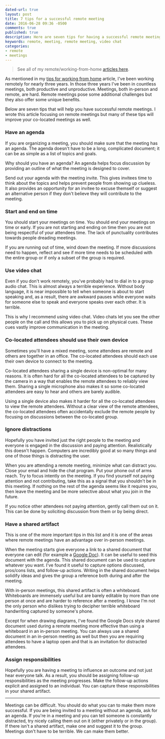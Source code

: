 ```yaml
---
dated-url: true
layout: post
title: 7 tips for a successful remote meeting
date: 2016-06-28 09:36 -0500
comments: true
published: true
description: Here are seven tips for having a successful remote meeting.
keywords: remote, meeting, remote meeting, video chat
categories:
- remote
- meetings
---
```


> See all of my remote/working-from-home [articles here](/blog/categories/remote/).

As mentioned in my
[tips for working from home](/blog/2016/06/14/tips-for-working-from-home/)
article, I've been working remotely for nearly three years. In those
three years I've been in countless meetings, both productive and
unproductive. Meetings, both in-person and remote, are hard. Remote
meetings pose some additional challenges but they also offer some
unique benefits.

Below are seven tips that will help you have successful remote
meetings. I wrote this article focusing on remote meetings but many of
these tips will improve your co-located meetings as well.

### Have an agenda

If you are organizing a meeting, you should make sure that the meeting
has an agenda. The agenda doesn't have to be a long, complicated
document; it can be as simple as a list of topics and goals.

Why should you have an agenda? An agenda helps focus discussion by
providing an outline of what the meeting is designed to cover.

Send out your agenda with the meeting invite. This gives invitees time
to think about the topics and helps prevent people from showing up
clueless. It also provides an opportunity for an invitee to excuse
themself or suggest an alternative person if they don't believe they
will contribute to the meeting.

### Start and end on time

You should start your meetings on time. You should end your meetings
on time or early. If you are not starting and ending on time then you
are not being respectful of your attendees time. The lack of
punctuality contributes towards people dreading meetings.

If you are running out of time, wind down the meeting. If more
discussions need to happen, reflect and see if more time needs to be
scheduled with the entire group or if only a subset of the group is
required.

### Use video chat

Even if you don't work remotely, you've probably had to dial in to a
group audio chat. This is almost always a terrible experience. Without
body language, it is near impossible to tell when someone is about to
start speaking and, as a result, there are awkward pauses while
everyone waits for someone else to speak and everyone speaks over each
other. It is terrible.

This is why I recommend using video chat. Video chats let you see
the other people on the call and this allows you to pick up on
physical cues. These cues vastly improve communication in the meeting.

### Co-located attendees should use their own device

Sometimes you'll have a mixed meeting, some attendees are remote and
others are together in an office. The co-located attendees should each
use their own device to connect to the meeting.

Co-located attendees sharing a single device is non-optimal for many
reasons. It is often hard for all the co-located attendees to be
captured by the camera in a way that enables the remote attendees to
reliably view them. Sharing a single microphone also makes it so some
co-located attendees are easy to hear and others are barely audible.

Using a single device also makes it harder for all the co-located
attendees to view the remote attendees. Without a clear view of the
remote attendees, the co-located attendees often accidentally exclude
the remote people by focusing on discussions between the co-located
group.

### Ignore distractions

Hopefully you have invited just the right people to the meeting and
everyone is engaged in the discussion and paying
attention. Realistically this doesn't happen. Computers are incredibly
good at so many things and one of those things is distracting the
user.

When you are attending a remote meeting, minimize what can distract
you. Close your email and hide the chat program. Put your phone out of
arms reach. Try to focus intently on the meeting. If you find yourself
not paying attention and not contributing, take this as a signal that
you shouldn't be in this meeting. If nothing on the rest of the agenda
seems like it requires you, then leave the meeting and be more
selective about what you join in the future.

If you notice other attendees not paying attention, gently call them
out on it. This can be done by soliciting discussion from them or by
being direct.
 
### Have a shared artifact

This is one of the more important tips in this list and it is one of
the areas where remote meetings have an advantage over in-person
meetings.

When the meeting starts give everyone a link to a shared document that
everyone can edit (for example a
[Google Doc](https://www.google.com/docs/about/)). It can be useful to
seed this document with the agenda. This shared document can be used
to capture whatever you want. I've found it useful to capture options
discussed, pros/cons lists, and follow-up actions. Writing in the
shared document helps solidify ideas and gives the group a reference
both during and after the meeting.

With in-person meetings, this shared artifact is often a
whiteboard. Whiteboards are immensely useful but are barely editable
by more than one person at once and are harder to reference after a
meeting. I know I'm not the only person who dislikes trying to
decipher terrible whiteboard handwriting captured by someone's phone.

Except for when drawing diagrams, I've found the Google Docs style
shared document used during a remote meeting more effective than using
a whiteboard in an in-person meeting. You can always use a shared
document in an in-person meeting as well but then you are requiring
attendees to have a laptop open and that is an invitation for
distracted attendees.

### Assign responsibilities

Hopefully you are having a meeting to influence an outcome and not
just hear everyone talk. As a result, you should be assigning
follow-up responsibilities as the meeting progresses. Make the
follow-up actions explicit and assigned to an individual. You can
capture these responsibilities in your shared artifact.

---

Meetings can be difficult. You should do what you can to make them
more successful. If you are being invited to a meeting without an
agenda, ask for an agenda. If you're in a meeting and you can tell
someone is constantly distracted, try nicely calling them out on it
(either privately or in the group). If there isn't a shared artifact,
make one and suggest it to the group. Meetings don't have to be
terrible. We can make them better.